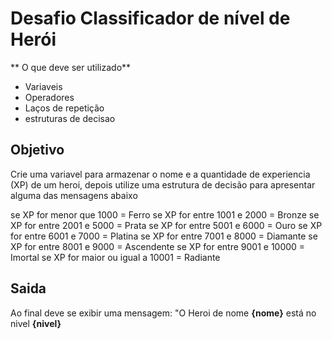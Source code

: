 # Desafio Classificador de nível de Herói

** O que deve ser utilizado**

- Variaveis
- Operadores
- Laços de repetição
- estruturas de decisao

## Objetivo

Crie uma variavel para armazenar o nome e a quantidade de experiencia (XP) de um heroi, depois utilize uma
estrutura de decisão para apresentar alguma das mensagens abaixo

se XP for menor que 1000 = Ferro
se XP for entre 1001 e 2000 = Bronze
se XP for entre 2001 e 5000 = Prata
se XP for entre 5001 e 6000 = Ouro
se XP for entre 6001 e 7000 = Platina
se XP for entre 7001 e 8000 = Diamante
se XP for entre 8001 e 9000 = Ascendente
se XP for entre 9001 e 10000 = Imortal
se XP for maior ou igual a 10001 = Radiante

## Saida

Ao final deve se exibir uma mensagem:
"O Heroi de nome **{nome}** está no nivel **{nivel}**
